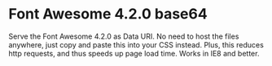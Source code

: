 # Font Awesome 4.2.0 base64

Serve the Font Awesome 4.2.0 as Data URI. No need to host the files anywhere, just copy and paste this into your CSS instead.
Plus, this reduces http requests, and thus speeds up page load time.
Works in IE8 and better.
